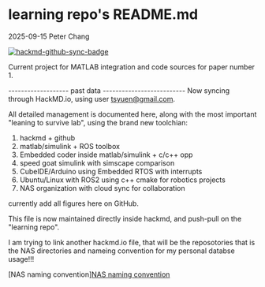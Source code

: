 # learning repo's README.md
2025-09-15 Peter Chang

[![hackmd-github-sync-badge](https://hackmd.io/TlpUVPNyRrKUY5LOcNEJ0Q/badge)](https://hackmd.io/TlpUVPNyRrKUY5LOcNEJ0Q)


Current project for MATLAB integration and code sources for paper number 1.





------------------- past data --------------------------
Now syncing through HackMD.io, using user tsyuen@gmail.com.

All detailed management is documented here, along with the most important "leaning to survive lab", using the brand new toolchian:

1. hackmd + github
2. matlab/simulink + ROS toolbox
3. Embedded coder inside matlab/simulink + c/c++ opp
4. speed goat simulink with simscape comparison
5. CubeIDE/Arduino using Embedded RTOS with interrupts
6. Ubuntu/Linux with ROS2 using c++ cmake for robotics projects
7. NAS organization with cloud sync for collaboration

currently add all figures here on GitHub.

This file is now maintained directly inside hackmd, and push-pull on the "learning repo".

I am trying to link another hackmd.io file, that will be the reposotories that is the NAS directories and nameing convention for my personal databse usage!!!

[NAS naming convention][NAS naming convention](https://github.com/itsyuen/learning/blob/master/sscl_nas_to_cloud_sync_blueprint_v_0.md)
